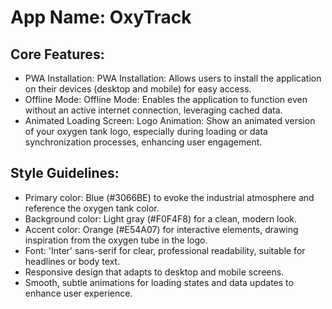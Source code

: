 # **App Name**: OxyTrack

## Core Features:

- PWA Installation: PWA Installation: Allows users to install the application on their devices (desktop and mobile) for easy access.
- Offline Mode: Offline Mode: Enables the application to function even without an active internet connection, leveraging cached data.
- Animated Loading Screen: Logo Animation: Show an animated version of your oxygen tank logo, especially during loading or data synchronization processes, enhancing user engagement.

## Style Guidelines:

- Primary color: Blue (#3066BE) to evoke the industrial atmosphere and reference the oxygen tank color.
- Background color: Light gray (#F0F4F8) for a clean, modern look.
- Accent color: Orange (#E54A07) for interactive elements, drawing inspiration from the oxygen tube in the logo.
- Font: 'Inter' sans-serif for clear, professional readability, suitable for headlines or body text.
- Responsive design that adapts to desktop and mobile screens.
- Smooth, subtle animations for loading states and data updates to enhance user experience.
